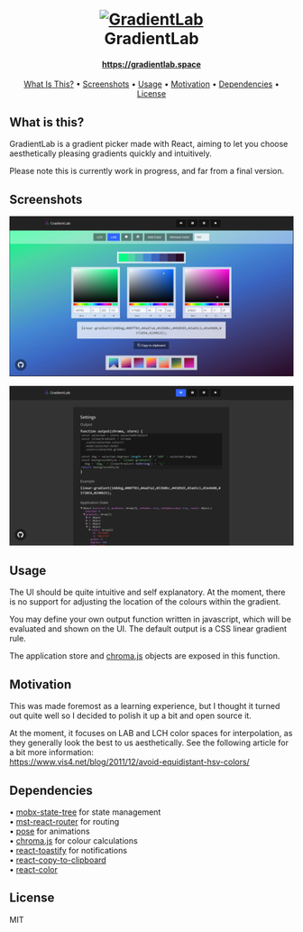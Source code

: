 <h1 align="center">
  <br>
  <a href="https://gradientlab.space"><img src="https://gradientlab.space/static/media/logo.fe963339.png" alt="GradientLab" width="200"></a>
  <br>
  GradientLab
  <br>
  <h4 align="center"><a href="https://gradientlab.space/">https://gradientlab.space</a></h4>
</h1>
<p align="center">
  <a href="#what-is-this">What Is This?</a> •
  <a href="#screenshots">Screenshots</a> •
  <a href="#usage">Usage</a> •
  <a href="#motivation">Motivation</a> •
  <a href="#dependencies">Dependencies</a> •
  <a href="#license">License</a>
</p>

## What is this?
GradientLab is a gradient picker made with React, aiming to let you choose aesthetically pleasing gradients quickly and intuitively.

Please note this is currently work in progress, and far from a final version.
 
## Screenshots
![Home](/media/screenshot-0.jpg)

![Settings](/media/screenshot-1.jpg)

## Usage
The UI should be quite intuitive and self explanatory. At the moment, there is no support for adjusting the location of the colours within the gradient.

You may define your own output function written in javascript, which will be evaluated and shown on the UI. The default output is a CSS linear gradient rule.

The application store and [chroma.js](https://github.com/gka/chroma.js/) objects are exposed in this function.

## Motivation
This was made foremost as a learning experience, but I thought it turned out quite well so I decided to polish it up a bit and open source it. 

At the moment, it focuses on LAB and LCH color spaces for interpolation, as they generally look the best to us aesthetically. See the following article for a bit more information:\
https://www.vis4.net/blog/2011/12/avoid-equidistant-hsv-colors/

## Dependencies
• [mobx-state-tree](https://github.com/mobxjs/mobx-state-tree) for state management\
• [mst-react-router](https://github.com/alisd23/mst-react-router) for routing\
• [pose](https://popmotion.io/pose/) for animations\
• [chroma.js](https://github.com/gka/chroma.js/) for colour calculations\
• [react-toastify](https://github.com/fkhadra/react-toastify) for notifications\
• [react-copy-to-clipboard](https://github.com/nkbt/react-copy-to-clipboard)\
• [react-color](https://casesandberg.github.io/react-color/)

## License
MIT